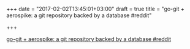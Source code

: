 +++
date = "2017-02-02T13:45:01+03:00"
draft = true
title = "go-git + aerospike: a git repository backed by a database  #reddit"

+++

<p><a href="https://t.co/frPgfN6b36">go-git + aerospike: a git repository backed by a database  #reddit</a></p>
